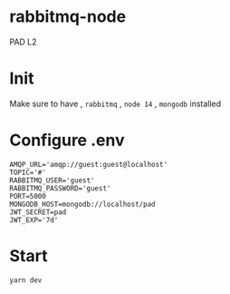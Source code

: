 # rabbitmq-node
PAD L2

# Init
Make sure to have , `rabbitmq` , `node 14` , `mongodb` installed

# Configure .env
```
AMQP_URL='amqp://guest:guest@localhost'
TOPIC='#'
RABBITMQ_USER='guest'
RABBITMQ_PASSWORD='guest'
PORT=5000
MONGODB_HOST=mongodb://localhost/pad
JWT_SECRET=pad
JWT_EXP='7d'
```

# Start
```yarn dev```
